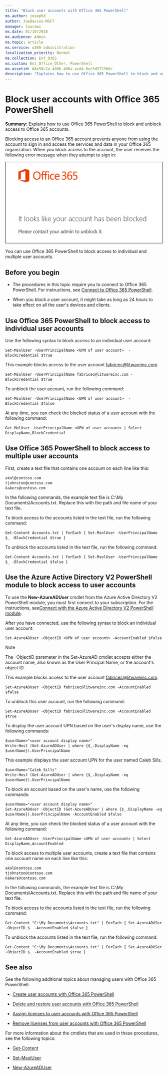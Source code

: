 ```yaml
---
title: "Block user accounts with Office 365 PowerShell"
ms.author: josephd
author: JoeDavies-MSFT
manager: laurawi
ms.date: 01/10/2018
ms.audience: Admin
ms.topic: article
ms.service: o365-administration
localization_priority: Normal
ms.collection: Ent_O365
ms.custom: Ent_Office_Other, PowerShell
ms.assetid: 04e58c2a-400b-496a-acd4-8ec5d37236dc
description: "Explains how to use Office 365 PowerShell to block and unblock access to Office 365 accounts."
---
```


# Block user accounts with Office 365 PowerShell

**Summary:**  Explains how to use Office 365 PowerShell to block and unblock access to Office 365 accounts.
  
Blocking access to an Office 365 account prevents anyone from using the account to sign in and access the services and data in your Office 365 organization. When you block access to the account, the user receives the following error message when they attempt to sign in:
  
![Blocked Office 365 account.](images/o365_powershell_account_blocked.png)
  
You can use Office 365 PowerShell to block access to individual and multiple user accounts.
  
## Before you begin

- The procedures in this topic require you to connect to Office 365 PowerShell. For instructions, see [Connect to Office 365 PowerShell](connect-to-office-365-powershell.md).
    
- When you block a user account, it might take as long as 24 hours to take effect on all the user's devices and clients.
    
## Use Office 365 PowerShell to block access to individual user accounts

Use the following syntax to block access to an individual user account:
  
```
Set-MsolUser -UserPrincipalName <UPN of user account>  -BlockCredential $true
```

This example blocks access to the user account fabricec@litwareinc.com.
  
```
Set-MsolUser -UserPrincipalName fabricec@litwareinc.com -BlockCredential $true
```

To unblock the user account, run the following command:
  
```
Set-MsolUser -UserPrincipalName <UPN of user account>  -BlockCredential $false
```

At any time, you can check the blocked status of a user account with the following command:
  
```
Get-MolUser -UserPrincipalName <UPN of user account> | Select DisplayName,BlockCredential
```

## Use Office 365 PowerShell to block access to multiple user accounts

First, create a text file that contains one account on each line like this:
    
  ```
akol@contoso.com
tjohnston@contoso.com
kakers@contoso.com
  ```
In the following commands, the example text file is C:\My Documents\Accounts.txt. Replace this with the path and file name of your text file.
    
To block access to the accounts listed in the text file, run the following command:
    
  ```
  Get-Content Accounts.txt | ForEach { Set-MsolUser -UserPrincipalName $_ -BlockCredential $true }
  ```
To unblock the accounts listed in the text file, run the following command:
    
  ```
  Get-Content Accounts.txt | ForEach { Set-MsolUser -UserPrincipalName $_ -BlockCredential $false }
  ```

## Use the Azure Active Directory V2 PowerShell module to block access to user accounts

To use the **New-AzureADUser** cmdlet from the Azure Active Directory V2 PowerShell module, you must first connect to your subscription. For the instructions, see[Connect with the Azure Active Directory V2 PowerShell module](https://go.microsoft.com/fwlink/?linkid=842218).
  
After you have connected, use the following syntax to block an individual user account:
  
```
Set-​AzureADUser -ObjectID <UPN of user account> -AccountEnabled $false
```

> [!NOTE]
> The -ObjectID parameter in the Set-AzureAD cmdlet accepts either the account name, also known as the User Principal Name, or the account's object ID. 
  
This example blocks access to the user account fabricec@litwareinc.com.
  
```
Set-​AzureADUser -ObjectID fabricec@litwareinc.com -AccountEnabled $false
```

To unblock this user account, run the following command:
  
```
Set-​AzureADUser -ObjectID fabricec@litwareinc.com -AccountEnabled $true
```

To display the user account UPN based on the user's display name, use the following commands:
  
```
$userName="<user account display name>"
Write-Host (Get-AzureADUser | where {$_.DisplayName -eq $userName}).UserPrincipalName

```

This example displays the user account UPN for the user named Caleb Sills.
  
```
$userName="Caleb Sills"
Write-Host (Get-AzureADUser | where {$_.DisplayName -eq $userName}).UserPrincipalName
```

To block an account based on the user's name, use the following commands:
  
```
$userName="<user account display name>"
Set-AzureADUser -ObjectID (Get-AzureADUser | where {$_.DisplayName -eq $userName}).UserPrincipalName -AccountEnabled $false

```

At any time, you can check the blocked status of a user account with the following command:
  
```
Get-AzureADUser -UserPrincipalName <UPN of user account> | Select DisplayName,AccountEnabled
```

To block access to multiple user accounts, create a text file that contains one account name on each line like this:
    
  ```
akol@contoso.com
tjohnston@contoso.com
kakers@contoso.com
  ```

In the following commands, the example text file is C:\My Documents\Accounts.txt. Replace this with the path and file name of your text file.
    
To block access to the accounts listed in the text file, run the following command:
    
```
Get-Content "C:\My Documents\Accounts.txt" | ForEach { Set-​AzureADUSer -ObjectID $_ -AccountEnabled $false }
```

To unblock the accounts listed in the text file, run the following command:
    
```
Get-Content "C:\My Documents\Accounts.txt" | ForEach { Set-​AzureADUSer -ObjectID $_ -AccountEnabled $true }
```

## See also
<a name="SeeAlso"> </a>

See the following additional topics about managing users with Office 365 PowerShell:
  
- [Create user accounts with Office 365 PowerShell](create-user-accounts-with-office-365-powershell.md)
    
- [Delete and restore user accounts with Office 365 PowerShell](delete-and-restore-user-accounts-with-office-365-powershell.md)
    
- [Assign licenses to user accounts with Office 365 PowerShell](assign-licenses-to-user-accounts-with-office-365-powershell.md)
    
- [Remove licenses from user accounts with Office 365 PowerShell](remove-licenses-from-user-accounts-with-office-365-powershell.md)
    
For more information about the cmdlets that are used in these procedures, see the following topics:
  
- [Get-Content](https://go.microsoft.com/fwlink/p/?LinkId=113310)
    
- [Set-MsolUser](https://go.microsoft.com/fwlink/p/?LinkId=691644)
    
- [New-​Azure​AD​User](https://docs.microsoft.com/powershell/module/azuread/new-azureaduser?view=azureadps-2.0)
    

